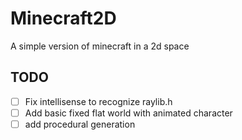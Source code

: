 # Minecraft2D
 A simple version of minecraft in a 2d space

## TODO
-[ ] Fix intellisense to recognize raylib.h
-[ ] Add basic fixed flat world with animated character
-[ ] add procedural generation
